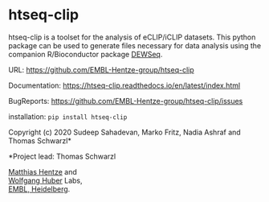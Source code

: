 # htseq-clip

htseq-clip is a toolset for the analysis of eCLIP/iCLIP datasets. 
This python package can be used to generate files necessary for 
data analysis using the companion R/Bioconductor package [DEWSeq](https://bioconductor.org/packages/release/bioc/html/DEWSeq.html).

URL: https://github.com/EMBL-Hentze-group/htseq-clip

Documentation: https://htseq-clip.readthedocs.io/en/latest/index.html 

BugReports: https://github.com/EMBL-Hentze-group/htseq-clip/issues

installation: `pip install htseq-clip`

Copyright (c) 2020 Sudeep Sahadevan, Marko Fritz, Nadia Ashraf and Thomas Schwarzl*

*Project lead: Thomas Schwarzl

[Matthias Hentze](https://www.embl.de/research/units/directors_research/hentze/index.html) and    
[Wolfgang Huber](https://www.embl.de/research/units/genome_biology/huber/index.html) Labs,   
[EMBL, Heidelberg](https://www.embl.de/). 